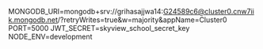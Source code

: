MONGODB_URI=mongodb+srv://grihasajjwa14:G24589c6@cluster0.cnw7iik.mongodb.net/?retryWrites=true&w=majority&appName=Cluster0
PORT=5000
JWT_SECRET=skyview_school_secret_key
NODE_ENV=development
